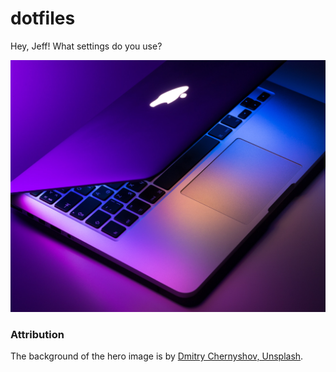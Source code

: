 # dotfiles

Hey, Jeff! What settings do you use?

![Glowing MacBook Pro dotfiles Hero Image](assets/img/dotfiles-hero.jpeg)

### Attribution

The background of the hero image is by [Dmitry Chernyshov, Unsplash](https://unsplash.com/photos/mP7aPSUm7aE).
